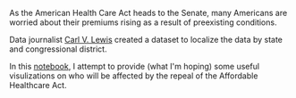 As the American Health Care Act heads to the Senate, many Americans are worried about their premiums rising as a result of preexisting conditions.

Data journalist [Carl V. Lewis](https://data.world/carlvlewis?utm_source=autopilot&utm_medium=email&utm_content=170511&utm_campaign=localization_campaign_illinois) created a dataset to localize the data by state and congressional district.

In this [notebook](), I attempt to provide (what I'm hoping) some useful visulizations on who
will be affected by the repeal of the Affordable Healthcare Act.